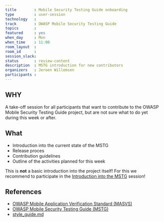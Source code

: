 ```yaml
---
title        : Mobile Security Testing Guide onboarding
type         : user-session
technology   :
track        : OWASP Mobile Security Testing Guide
topics       :
featured     : yes
when_day     : Mon
when_time    : 11:00
room_layout  :
room_id      :
session_slack:
status       : review-content
description  : MSTG introduction for new contributors
organizers   : Jeroen Willemsen
participants :
---
```


## WHY

A take-off session for all participants that want to contribute to the OWASP Mobile Security Testing Guide project, but are not sure what to do yet during this week or after.

## What

* Introduction into the current state of the MSTG
* Release proces
* Contribution guidelines
* Outline of the activities planned for this week

This is **not** a basic introduction into the project itself! For this
we recommend to participate in the [Introduction into the MSTG](/tracks/Mboile/user-sessions/intro-mstg/) session!


## References

* [OWASP Mobile Application Verification Standard (MASVS)](https://github.com/OWASP/owasp-masvs "MASVS")
* [OWASP Mobile Security Testing Guide (MSTG)](https://github.com/OWASP/owasp-mstg "MSTG")
* [style_guide.md](https://github.com/OWASP/owasp-mstg/blob/master/CONTRIBUTING.md)
